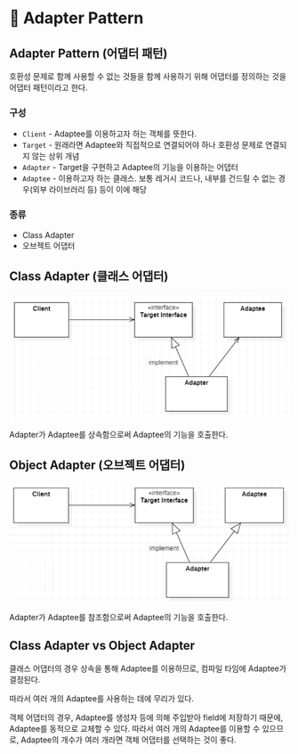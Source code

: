 # 📜 Adapter Pattern

## Adapter Pattern (어댑터 패턴)

호환성 문제로 함께 사용할 수 없는 것들을 함께 사용하기 위해 어댑터를 정의하는 것을 어댑터 패턴이라고 한다.

### 구성

- `Client` - Adaptee를 이용하고자 하는 객체를 뜻한다.
- `Target` - 원래라면 Adaptee와 직접적으로 연결되어야 하나 호환성 문제로 연결되지 않는 상위 개념
- `Adapter` - Target을 구현하고 Adaptee의 기능을 이용하는 어댑터
- `Adaptee` - 이용하고자 하는 클래스. 보통 레거시 코드나, 내부를 건드릴 수 없는 경우(외부 라이브러리 등) 등이 이에 해당

### 종류

- Class Adapter
- 오브젝트 어댑터

## Class Adapter (클래스 어댑터)

![Class-Adapter](./imgs/adapter-pattern-(0).png)

Adapter가 Adaptee를 상속함으로써 Adaptee의 기능을 호출한다.

## Object Adapter (오브젝트 어댑터)

![Object-Adapter](./imgs/adapter-pattern-(1).png)

Adapter가 Adaptee를 참조함으로써 Adaptee의 기능을 호출한다.

## Class Adapter vs Object Adapter

클래스 어댑터의 경우 상속을 통해 Adaptee를 이용하므로, 컴파일 타임에 Adaptee가 결정된다.

따라서 여러 개의 Adaptee를 사용하는 데에 무리가 있다.

객체 어댑터의 경우, Adaptee를 생성자 등에 의해 주입받아 field에 저장하기 때문에, Adaptee를 동적으로 교체할 수 있다.
따라서 여러 개의 Adaptee를 이용할 수 있으므로, Adaptee의 개수가 여러 개라면 객체 어댑터를 선택하는 것이 좋다.
